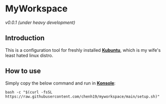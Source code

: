 # MyWorkspace
*v0.0.1 (under heavy development)*  

## Introduction
This is a configuration tool for freshly installed [**Kubuntu**](https://kubuntu.org/getkubuntu/), which is my wife's least hated linux distro.

## How to use
Simply copy the below command and run in [**Konsole**](https://konsole.kde.org/): 
```
bash -c "$(curl -fsSL https://raw.githubusercontent.com/chenh19/myworkspace/main/setup.sh)" 
```
